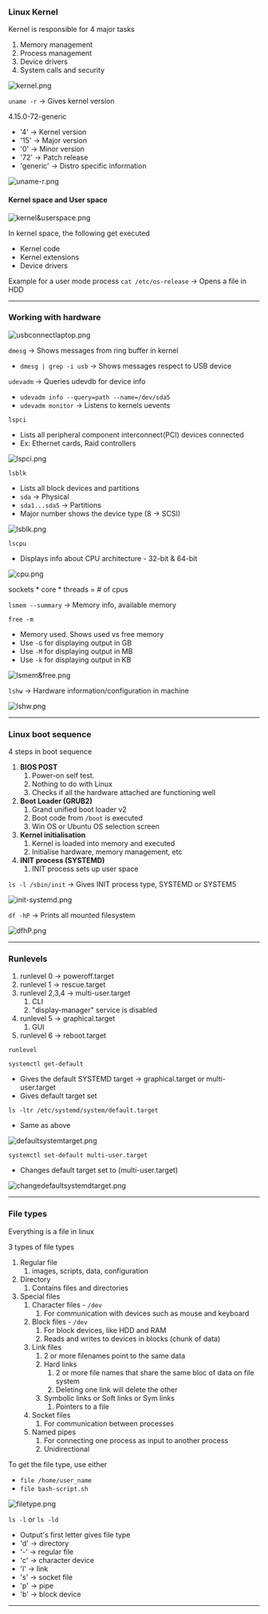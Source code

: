 ### Linux Kernel
Kernel is responsible for 4 major tasks
1. Memory management
2. Process management
3. Device drivers
4. System calls and security



![kernel.png](Attachments/kernel.png)

`uname -r` -> Gives kernel version

4.15.0-72-generic

- '4' -> Kernel version
- '15' -> Major version
- '0' -> Minor version
- '72' -> Patch release
- 'generic' -> Distro specific information

![uname-r.png](Attachments/uname-r.png)


#### Kernel space and User space

![kernel&userspace.png](Attachments/kernel&userspace.png)

In kernel space, the following get executed
- Kernel code
- Kernel extensions
- Device drivers

Example for a user mode process
`cat /etc/os-release` -> Opens a file in HDD

---

### Working with hardware

![usbconnectlaptop.png](Attachments/usbconnectlaptop.png)

`dmesg` -> Shows messages from ring buffer in kernel
- `dmesg | grep -i usb` -> Shows messages respect to USB device

`udevadm` -> Queries udevdb for device info
- `udevadm info --query=path --name=/dev/sda5`
- `udevadm monitor` -> Listens to kernels uevents

`lspci`
- Lists all peripheral component interconnect(PCI) devices connected
- Ex: Ethernet cards, Raid controllers

![lspci.png](Attachments/lspci.png)


`lsblk`
- Lists all block devices and partitions
- `sda` -> Physical
- `sda1...sda5` -> Partitions
- Major number shows the device type (8 -> SCSI)

![lsblk.png](Attachments/lsblk.png)


`lscpu`
- Displays info about CPU architecture - 32-bit & 64-bit

![cpu.png](Attachments/cpu.png)

sockets * core * threads = # of cpus

`lsmem --summary` -> Memory info, available memory

`free -m`
- Memory used. Shows used vs free memory
- Use `-G` for displaying output in GB
- Use `-M` for displaying output in MB
- Use `-k` for displaying output in KB

![lsmem&free.png](Attachments/lsmem&free.png)


`lshw` -> Hardware information/configuration in machine

![lshw.png](Attachments/lshw.png)

---
### Linux boot sequence

4 steps in boot sequence
1. **BIOS POST**
	1. Power-on self test.
	2. Nothing to do with Linux
	3. Checks if all the hardware attached are functioning well
2. **Boot Loader (GRUB2)**
	1. Grand unified boot loader v2
	2. Boot code from `/boot` is executed
	3. Win OS or Ubuntu OS selection screen
3. **Kernel initialisation**
	1. Kernel is loaded into memory and executed
	2. Initialise hardware, memory management, etc
4. **INIT process (SYSTEMD)**
	1. INIT process sets up user space

`ls -l /sbin/init` -> Gives INIT process type, SYSTEMD or SYSTEM5

![init-systemd.png](Attachments/init-systemd.png)

`df -hP` -> Prints all mounted filesystem

![dfhP.png](Attachments/dfhP.png)


---
### Runlevels

1. runlevel 0 -> poweroff.target
2. runlevel 1 -> rescue.target
3. runlevel 2,3,4 -> multi-user.target
	1. CLI
	2. "display-manager" service is disabled
4. runlevel 5 -> graphical.target
	1. GUI
5. runlevel 6 -> reboot.target

`runlevel`

`systemctl get-default`
- Gives the default SYSTEMD target -> graphical.target or multi-user.target
- Gives default target set

`ls -ltr /etc/systemd/system/default.target`
- Same as above

![defaultsystemtarget.png](Attachments/defaultsystemtarget.png)

`systemctl set-default multi-user.target`
- Changes default target set to (multi-user.target)

![changedefaultsystemdtarget.png](Attachments/changedefaultsystemdtarget.png)

---
### File types

Everything is a file in linux

3 types of file types
1. Regular file
	1. images, scripts, data, configuration
2. Directory
	1. Contains files and directories
3. Special files
	1. Character files - `/dev`
		1. For communication with devices such as mouse and keyboard
	2. Block files - `/dev`
		1. For block devices, like HDD and RAM
		2. Reads and writes to devices in blocks (chunk of data)
	3. Link files
		1. 2 or more filenames point to the same data
		2. Hard links
			1. 2 or more file names that share the same bloc of data on file system
			2. Deleting one link will delete the other
		3. Symbolic links or Soft links or Sym links
			1. Pointers to a file
	4. Socket files
		1. For communication between processes
	5. Named pipes
		1. For connecting one process as input to another process
		2. Unidirectional


To get the file type, use either
- `file /home/user_name`
- `file bash-script.sh`

![filetype.png](Attachments/filetype.png)

`ls -l` or `ls -ld`
 - Output's first letter gives file type
 - 'd' -> directory
 - '-' -> regular file
 - 'c' -> character device
 - 'l' -> link
 - 's' -> socket file
 - 'p' -> pipe
 - 'b' -> block device

---

